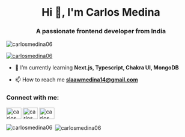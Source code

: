 <h1 align="center">Hi 👋, I'm Carlos Medina</h1>
<h3 align="center">A passionate frontend developer from India</h3>

<p align="left"> <img src="https://komarev.com/ghpvc/?username=carlosmedina06&label=Profile%20views&color=0e75b6&style=flat" alt="carlosmedina06" /> </p>

<p align="left"> <a href="https://twitter.com/carlosmedina06" target="blank"><img src="https://img.shields.io/twitter/follow/carlosmedina06?logo=twitter&style=for-the-badge" alt="carlosmedina06" /></a> </p>

- 🌱 I’m currently learning **Next.js, Typescript, Chakra UI, MongoDB**

- 📫 How to reach me **slaawmedina14@gmail.com**

<h3 align="left">Connect with me:</h3>
<p align="left">
<a href="https://twitter.com/carlosmedina06" target="blank"><img align="center" src="https://raw.githubusercontent.com/rahuldkjain/github-profile-readme-generator/master/src/images/icons/Social/twitter.svg" alt="carlosmedina06" height="30" width="40" /></a>
<a href="https://linkedin.com/in/carlosmedina06" target="blank"><img align="center" src="https://raw.githubusercontent.com/rahuldkjain/github-profile-readme-generator/master/src/images/icons/Social/linked-in-alt.svg" alt="carlosmedina06" height="30" width="40" /></a>
<a href="https://instagram.com/carlosmedina06" target="blank"><img align="center" src="https://raw.githubusercontent.com/rahuldkjain/github-profile-readme-generator/master/src/images/icons/Social/instagram.svg" alt="carlosmedina06" height="30" width="40" /></a>
</p>



<p><img align="left" src="https://github-readme-stats.vercel.app/api/top-langs?username=carlosmedina06&show_icons=true&locale=en&layout=compact" alt="carlosmedina06" /></p>

<p>&nbsp;<img align="center" src="https://github-readme-stats.vercel.app/api?username=carlosmedina06&show_icons=true&locale=en" alt="carlosmedina06" /></p>

